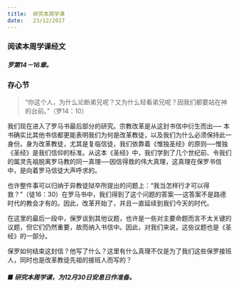 ```yaml
---
title:  研究本周学课
date:   23/12/2017
---
```


### 阅读本周学课经文

##### 罗第14－16章。

### 存心节

> <p>“你这个人，为什么论断弟兄呢？又为什么轻看弟兄呢？因我们都要站在神的台前。”（罗14：10）</p>

我们现在进入了罗马书最后部分的研究。宗教改革是从这封书信中衍生而出── 本书确实比其他书信都更能表明我们为何是改革教徒，以及我们为什么必须保持此一身份。身为改革教徒，尤其是复临信徒，我们依靠着《惟独圣经》的原则──惟独《圣经》是我们信仰的标准。从这本《圣经》中，我们学到了几个世纪前、令我们的属灵先祖脱离罗马教的同一真理──因信得救的伟大真理，这真理在保罗书信中，是向着罗马信徒大声呼求的。

也许整件事可以归纳于异教徒狱卒所提出的问题上：“我当怎样行才可以得救？”（徒16：30）在罗马书中，我们得到了这个问题的答案──这答案不是路德时代的教会才有的。因此，改革开始了，并且一直延续到我们今天的时代。

在这里的最后一段中，保罗谈到其他议题，也许是一些对主要命题而言不太关键的议题，但它们仍然重要，故而纳入书信中。因此，对我们来说，这些议题也是《圣经》的一部分。

保罗如何结束这封信？他写了什么？这里有什么真理不仅是为了我们这些保罗接班人，同时也是改革教徒先祖的接班人而写的？

##### ■ 研究本周学课，为12月30日安息日作准备。
